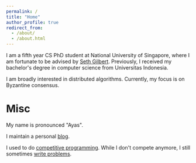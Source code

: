 ```yaml
---
permalink: /
title: "Home"
author_profile: true
redirect_from: 
  - /about/
  - /about.html
---
```


I am a fifth year CS PhD student at National University of Singapore, where I am fortunate to be advised by [Seth Gilbert](https://www.comp.nus.edu.sg/~gilbert/). Previously, I received my bachelor's
degree in computer science from Universitas Indonesia.

I am broadly interested in distributed algorithms. Currently, my focus is on Byzantine consensus.

Misc
======

My name is pronounced "Ayas".

I maintain a personal [blog](https://ayazdz.me). 

I used to do [competitive programming](https://cphof.org/profile/ioi:5609). While I don't compete anymore, I still sometimes [write problems](https://ayazdz.me/blog/problems-ive-written/).
